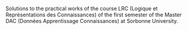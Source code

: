 Solutions to the practical works of the course LRC (Logique et Représentations des Connaissances) of the first semester of the Master DAC (Données Apprentissage Connaissances) at Sorbonne University.
